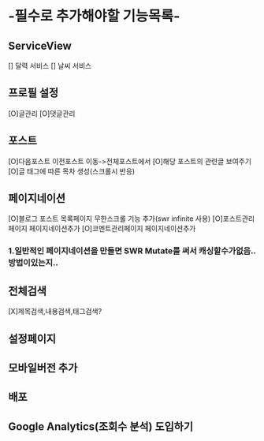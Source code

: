 # -필수로 추가해야할 기능목록-

## ServiceView

[] 달력 서비스
[] 날씨 서비스

## 프로필 설정

[O]글관리
[O]댓글관리

## 포스트

[O]다음포스트 이전포스트 이동->전체포스트에서
[O]해당 포스트의 관련글 보여주기
[O]글 태그에 따른 목차 생성(스크롤시 반응)

## 페이지네이션

[O]블로그 포스트 목록페이지 무한스크롤 기능 추가(swr infinite 사용)
[O]포스트관리페이지 페이지네이션추가
[O]코멘트관리페이지 페이지네이션추가

### 1.일반적인 페이지네이션을 만들면 SWR Mutate를 써서 캐싱할수가없음..방법이있는지..

## 전체검색

[X]제목검색,내용검색,태그검색?

## 설정페이지

## 모바일버전 추가

## 배포

## Google Analytics(조회수 분석) 도입하기

